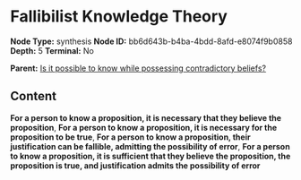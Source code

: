 # Fallibilist Knowledge Theory

**Node Type:** synthesis
**Node ID:** bb6d643b-b4ba-4bdd-8afd-e8074f9b0858
**Depth:** 5
**Terminal:** No

**Parent:** [Is it possible to know while possessing contradictory beliefs?](is-it-possible-to-know-while-possessing-contradictory-beliefs-antithesis-bd23cea1-3fc1-4b3f-a70a-82b3a4b52815.md)

## Content

**For a person to know a proposition, it is necessary that they believe the proposition**, **For a person to know a proposition, it is necessary for the proposition to be true**, **For a person to know a proposition, their justification can be fallible, admitting the possibility of error**, **For a person to know a proposition, it is sufficient that they believe the proposition, the proposition is true, and justification admits the possibility of error**
